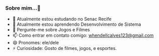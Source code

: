 ### Sobre mim...👋


- 🔭 Atualmente estou estudando no Senac Recife
- 🌱 Atualmente estou aprendendo Desenvolvimento de Sistema
- 💬 Pergunte-me sobre Jogos e Filmes
- 📫 Como entrar em contato comigo: whendellcalves123@gmail.com
- 😄 Pronomes: ele/dele
- ⚡ Curiosidade: Gosto de filmes, jogos,  e esportes.
